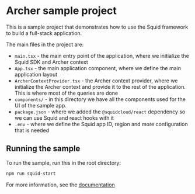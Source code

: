 # Archer sample project

This is a sample project that demonstrates how to use the Squid framework to build a full-stack application.

The main files in the project are:

* `main.tsx` - the main entry point of the application, where we initialize the Squid SDK and Archer context
* `App.tsx` - the main application component, where we define the main application layout
* `ArcherContextProvider.tsx` - the Archer context provider, where we initialize the Archer context and provide it to
  the rest of the application. This is where most of the queries are done
* `components/` - in this directory we have all the components used for the UI of the sample app.
* `package.json` - where we added the `@squidcloud/react` dependency so we can use Squid and react hooks with it
* `.env` - where we define the Squid app ID, region and more configuration that is needed

## Running the sample

To run the sample, run this in the root directory:

```bash
npm run squid-start
```

For more information, see the [documentation](https://docs.squid.cloud/docs/backend/)
